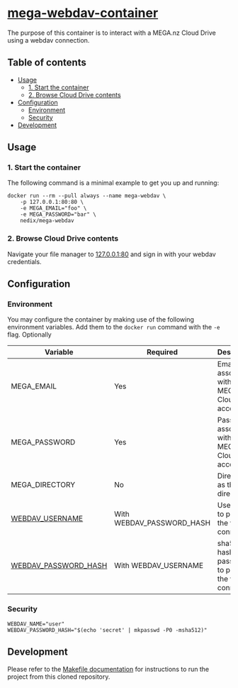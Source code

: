 # [mega-webdav-container][project]

The purpose of this container is to interact with a MEGA.nz Cloud Drive using a webdav connection.


## Table of contents

- [Usage](#usage)
  - [1. Start the container](#1-start-the-container)
  - [2. Browse Cloud Drive contents](#2-browse-cloud-drive-contents)
- [Configuration](#configuration)
  - [Environment](#environment)
  - [Security](#security)
- [Development](#development)


## Usage


### 1. Start the container

The following command is a minimal example to get you up and running:

```shell
docker run --rm --pull always --name mega-webdav \
    -p 127.0.0.1:80:80 \
    -e MEGA_EMAIL="foo" \
    -e MEGA_PASSWORD="bar" \
    nedix/mega-webdav
```


### 2. Browse Cloud Drive contents

Navigate your file manager to [127.0.0.1:80](http://127.0.0.1:80) and sign in with your webdav credentials.


## Configuration


### Environment

You may configure the container by making use of the following environment variables.
Add them to the `docker run` command with the `-e` flag.
Optionally 

| Variable                          | Required                  | Description                                                |
|-----------------------------------|---------------------------|------------------------------------------------------------|
| MEGA_EMAIL                        | Yes                       | Email associated with a MEGA.nz Cloud Drive account        |
| MEGA_PASSWORD                     | Yes                       | Password associated with a MEGA.nz Cloud Drive account     |
| MEGA_DIRECTORY                    | No                        | Directory as the root directory                            |
| [WEBDAV_USERNAME](#security)      | With WEBDAV_PASSWORD_HASH | Username to protect the webdav connection                  |
| [WEBDAV_PASSWORD_HASH](#security) | With WEBDAV_USERNAME      | sha512 hash of a password to protect the webdav connection |



### Security


```shell
WEBDAV_NAME="user"
WEBDAV_PASSWORD_HASH="$(echo 'secret' | mkpasswd -P0 -msha512)"
```


## Development

Please refer to the [Makefile documentation](/docs/make.md) for instructions to run the project from this cloned repository.


[project]: https://hub.docker.com/r/nedix/mega-webdav
